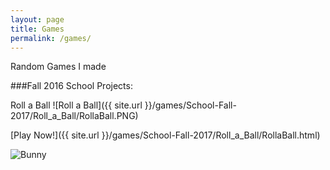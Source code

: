 ```yaml
---
layout: page
title: Games
permalink: /games/
---
```


Random Games I made

###Fall 2016 School Projects:

Roll a Ball
![Roll a Ball]({{ site.url }}/games/School-Fall-2017/Roll_a_Ball/RollaBall.PNG)


[Play Now!]({{ site.url }}/games/School-Fall-2017/Roll_a_Ball/RollaBall.html)


![Bunny](https://avatars3.githubusercontent.com/u/13990580?v=3&s=460)